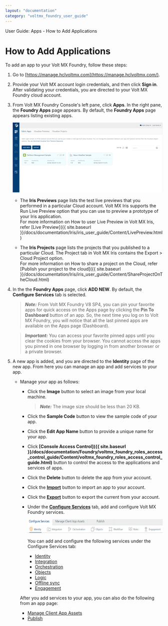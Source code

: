 ```yaml
---
layout: "documentation"
category: "voltmx_foundry_user_guide"
---
```

                              

User Guide: Apps - How to Add Applications

How to Add Applications
=======================

To add an app to your Volt MX Foundry, follow these steps:

1.  Go to [https://manage.hclvoltmx.com](https://manage.hclvoltmx.com/).
2.  Provide your Volt MX account login credentials, and then click **Sign in**. After validating your credentials, you are directed to your Volt MX Foundry cloud account.
3.  From Volt MX Foundry Console's left pane, click **Apps**. In the right pane, the **Foundry Apps** page appears. By default, the **Foundry Apps** page appears listing existing apps.
    
    ![](Resources/Images/ConsoleUI_632x291.png)
    
    *   The **Iris Previews** page lists the test live previews that you performed in a particular Cloud account. Volt MX Iris supports the Run Live Preview option that you can use to preview a prototype of your Iris application.  
        For more information on How to user Live Preview in Volt MX Iris, refer [Live Preview]({{ site.baseurl }}/docs/documentation/Iris/iris_user_guide/Content/LivePreview.html)
        
    *   The **Iris Projects** page lists the projects that you published to a particular Cloud. The Project tab in Volt MX Iris contains the Export > Cloud Project option.  
        For more information on How to share a project on the Cloud, refer [Publish your project to the cloud]({{ site.baseurl }}/docs/documentation/Iris/iris_user_guide/Content/ShareProjectOnTheCloud.html)  
        
4.  In the the **Foundry Apps** page, click **ADD NEW**. By default, the **Configure Services** tab is selected.
    
    > **_Note:_** From Volt MX Foundry V8 SP4, you can pin your favorite apps for quick access on the Apps page by clicking the **Pin To Dashboard** button of an app. So, the next time you log on to Volt MX Foundry, you will notice that all the last pinned apps are available on the Apps page (Dashboard).
    
    > **_Important:_** You can access your favorite pinned apps until you clear the cookies from your browser. You cannot access the apps you pinned in one browser by logging in from another browser or a private browser.
    
5.  A new app is added, and you are directed to the **Identity** page of the new app. From here you can manage an app and add services to your app.
    *   Manage your app as follows:
        
        *   Click the **Image** button to select an image from your local machine.
            
            > **_Note:_** The image size should be less than 20 KB.
            
        *   Click the **Sample Code** button to view the sample code of your app.
        *   Click the **Edit App Name** button to provide a unique name for your app.
        *   Click **[**Console Access Control**]({{ site.baseurl }}/docs/documentation/Foundry/voltmx_foundry_roles_access_control_guide/Content/voltmx_foundry_roles_access_control_guide.html)** button to control the access to the applications and services of apps.
        *   Click the **Delete** button to delete the app from your account.
        *   Click the **[Import](Export-Import_Apps.html)** button to import an app to your account.
        *   Click the **[Export](Export-Import_Apps.html)** button to export the current from your account.
        
        *   Under the **[Configure Services](Features.html)** tab, add and configure Volt MX Foundry services.
            
            ![](Resources/Images/Services_551x57.png)
            
            You can add and configure the following services under the Configure Services tab:
            
            *   [Identity](Identity.html)
            *   [Integration](Services.html)
            *   [Orchestration](Orchestration.html)
            *   [Objects](Objectservices.html)
            *   [Logic](Logic.html)
            *   [Offline sync](Legacy_Sync.html)
            *   [Engagement](Engagement.html)
        
        After you add services to your app, you can also do the following from an app page:
        
        *   [Manage Client App Assets](Manage_Client_App_Assets.html)
        *   [Publish](Publish.html)
